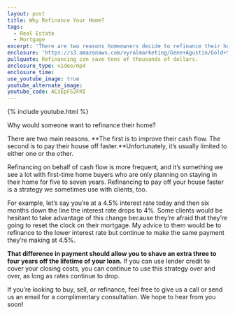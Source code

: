 ```yaml
---
layout: post
title: Why Refinance Your Home?
tags:
  - Real Estate
  - Mortgage
excerpt: 'There are two reasons homeowners decide to refinance their home: to improve their cash flow or to pay their home off faster.'
enclosure: 'https://s3.amazonaws.com/vyralmarketing/Gene+Agustin/Gold+Star+Mortgage+Financial+Welcome+to+our+youtube+channel.mp4'
pullquote: Refinancing can save tens of thousands of dollars.
enclosure_type: video/mp4
enclosure_time:
use_youtube_image: true
youtube_alternate_image:
youtube_code: ACzEpFS2FRI
---
```



{% include youtube.html %}

Why would someone want to refinance their home?

There are two main reasons. **The first is to improve their cash flow. The second is to pay their house off faster.**Unfortunately, it’s usually limited to either one or the other.

Refinancing on behalf of cash flow is more frequent, and it’s something we see a lot with first-time home buyers who are only planning on staying in their home for five to seven years. Refinancing to pay off your house faster is a strategy we sometimes use with clients, too.

For example, let’s say you’re at a 4.5% interest rate today and then six months down the line the interest rate drops to 4%. Some clients would be hesitant to take advantage of this change because they’re afraid that they’re going to reset the clock on their mortgage. My advice to them would be to refinance to the lower interest rate but continue to make the same payment they’re making at 4.5%.

**That difference in payment should allow you to shave an extra three to four years off the lifetime of your loan.** If you can use lender credit to cover your closing costs, you can continue to use this strategy over and over, as long as rates continue to drop.

If you’re looking to buy, sell, or refinance, feel free to give us a call or send us an email for a complimentary consultation. We hope to hear from you soon!